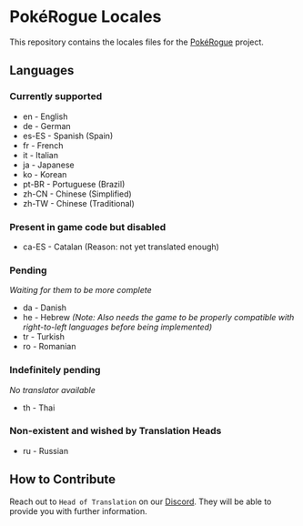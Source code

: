 # PokéRogue Locales

This repository contains the locales files for the [PokéRogue](https://github.com/pagefaultgames/pokerogue) project.

## Languages

### Currently supported

- en - English
- de - German
- es-ES - Spanish (Spain)
- fr - French
- it - Italian
- ja - Japanese
- ko - Korean
- pt-BR - Portuguese (Brazil)
- zh-CN - Chinese (Simplified)
- zh-TW - Chinese (Traditional)

### Present in game code but disabled

- ca-ES - Catalan (Reason: not yet translated enough)

### Pending
*Waiting for them to be more complete*

- da - Danish
- he - Hebrew *(Note: Also needs the game to be properly compatible with right-to-left languages before being implemented)*
- tr - Turkish
- ro - Romanian

### Indefinitely pending
*No translator available*

- th - Thai

### Non-existent and wished by Translation Heads

- ru - Russian

## How to Contribute

Reach out to `Head of Translation` on our [Discord](https://discord.gg/x6mnWhvc).
They will be able to provide you with further information.
